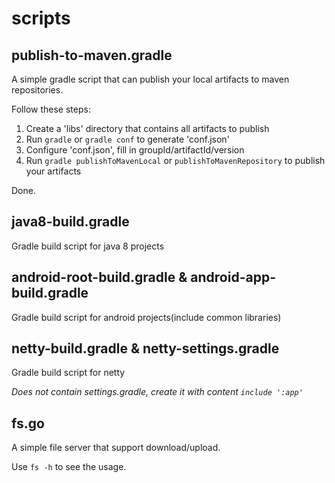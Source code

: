 # scripts

## publish-to-maven.gradle

A simple gradle script that can publish your local artifacts to maven repositories.

Follow these steps:

1. Create a 'libs' directory that contains all artifacts to publish
2. Run `gradle` or `gradle conf` to generate 'conf.json'
3. Configure 'conf.json', fill in groupId/artifactId/version
4. Run `gradle publishToMavenLocal` or `publishToMavenRepository` to publish your artifacts

Done.

## java8-build.gradle

Gradle build script for java 8 projects

## android-root-build.gradle & android-app-build.gradle

Gradle build script for android projects(include common libraries)

## netty-build.gradle & netty-settings.gradle

Gradle build script for netty

_Does not contain settings.gradle, create it with content `include ':app'`_

## fs.go

A simple file server that support download/upload.

Use `fs -h` to see the usage.
